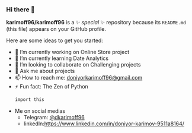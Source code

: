 ### Hi there 👋


**karimoff96/karimoff96** is a ✨ _special_ ✨ repository because its `README.md` (this file) appears on your GitHub profile.

Here are some ideas to get you started:

- 🔭 I’m currently working on Online Store project
- 🌱 I’m currently learning Date Analytics
- 👯 I’m looking to collaborate on Challenging projects
- 💬 Ask me about projects
- 📫 How to reach me: doniyorkarimoff96@gmail.com
- ⚡ Fun fact: The Zen of Python
  ```bash
  import this 
- Me on social medias
  * Telegram: [@dkarimoff96](https://t.me/dkarimoff96)
  * linkedIn:https://www.linkedin.com/in/doniyor-karimov-9511a8164/



